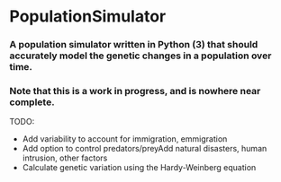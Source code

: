# PopulationSimulator

### A population simulator written in Python (3) that should accurately model the genetic changes in a population over time.
### Note that this is a work in progress, and is nowhere near complete.

TODO:
* Add variability to account for immigration, emmigration
* Add option to control predators/preyAdd natural disasters, human intrusion, other factors
* Calculate genetic variation using the Hardy-Weinberg equation

